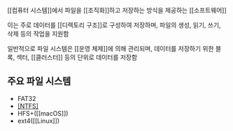 [[컴퓨터 시스템]]에서 파일을 [[조직화]]하고 저장하는 방식을 제공하는 [[소프트웨어]]

이는 주로 데이터를 [[디렉토리 구조]]로 구성하여 저장하며, 파일의 생성, 읽기, 쓰기, 삭제 등의 작업을 지원함

일반적으로 파일 시스템은 [[운영 체제]]에 의해 관리되며, 데이터를 저장하기 위한 블록, 섹터, [[클러스터]] 등의 단위로 데이터를 저장함

## 주요 파일 시스템
- FAT32
- [[NTFS]]([[Windows]])
- HFS+([[macOS]])
- ext4([[Linux]])
